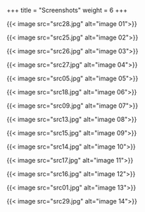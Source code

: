 +++
title = "Screenshots"
weight = 6
+++

{{< image src="src28.jpg" alt="image 01">}}

{{< image src="src25.jpg" alt="image 02">}}

{{< image src="src26.jpg" alt="image 03">}}

{{< image src="src27.jpg" alt="image 04">}}

{{< image src="src05.jpg" alt="image 05">}}

{{< image src="src18.jpg" alt="image 06">}}

{{< image src="src09.jpg" alt="image 07">}}

{{< image src="src13.jpg" alt="image 08">}}

{{< image src="src15.jpg" alt="image 09">}}

{{< image src="src14.jpg" alt="image 10">}}

{{< image src="src17.jpg" alt="image 11">}}

{{< image src="src16.jpg" alt="image 12">}}

{{< image src="src01.jpg" alt="image 13">}}

{{< image src="src29.jpg" alt="image 14">}}

